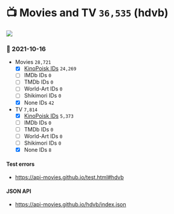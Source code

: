 # :tv: Movies and TV `36,535` (hdvb)

<a href="https://API-Movies.github.io"><img src="https://API-Movies.github.io/banner.png?cache"></a>

### :date: 2021-10-16
- Movies `28,721`
  - [x] <a href="https://API-Movies.github.io/hdvb/movie_kinopoisk_ids.json">KinoPoisk IDs</a> `24,269`
  - [ ] IMDb IDs `0`
  - [ ] TMDb IDs `0`
  - [ ] World-Art IDs `0`
  - [ ] Shikimori IDs `0`
  - [x] None IDs `42`
- TV `7,814`
  - [x] <a href="https://API-Movies.github.io/hdvb/tv_kinopoisk_ids.json">KinoPoisk IDs</a> `5,373`
  - [ ] IMDb IDs `0`
  - [ ] TMDb IDs `0`
  - [ ] World-Art IDs `0`
  - [ ] Shikimori IDs `0`
  - [x] None IDs `8`
#### Test errors
- <a href='https://api-movies.github.io/test.html#hdvb'>https://api-movies.github.io/test.html#hdvb</a>
#### JSON API
- <a href='https://api-movies.github.io/hdvb/index.json'>https://api-movies.github.io/hdvb/index.json</a>
